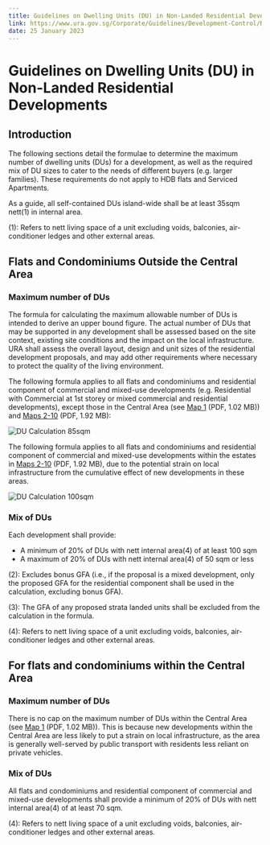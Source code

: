 ```yaml
---
title: Guidelines on Dwelling Units (DU) in Non-Landed Residential Developments
link: https://www.ura.gov.sg/Corporate/Guidelines/Development-Control/Residential/Flats-Condominiums/Maximum-Number-DU
date: 25 January 2023
---
```


# Guidelines on Dwelling Units (DU) in Non-Landed Residential Developments

## Introduction

The following sections detail the formulae to determine the maximum number of dwelling units (DUs) for a development, as well as the required mix of DU sizes to cater to the needs of different buyers (e.g. larger families). These requirements do not apply to HDB flats and Serviced Apartments.

As a guide, all self-contained DUs island-wide shall be at least 35sqm nett(1) in internal area.

(1): Refers to nett living space of a unit excluding voids, balconies, air-conditioner ledges and other external areas.

## Flats and Condominiums Outside the Central Area

### Maximum number of DUs

The formula for calculating the maximum allowable number of DUs is intended to derive an upper bound figure. The actual number of DUs that may be supported in any development shall be assessed based on the site context, existing site conditions and the impact on the local infrastructure. URA shall assess the overall layout, design and unit sizes of the residential development proposals, and may add other requirements where necessary to protect the quality of the living environment.

The following formula applies to all flats and condominiums and residential component of commercial and mixed-use developments (e.g. Residential with Commercial at 1st storey or mixed commercial and residential developments), except those in the Central Area (see [Map 1](https://www.ura.gov.sg/-/media/Corporate/Guidelines/Development-control/Flats-Condominiums/Central_Area_Map_1.pdf) (PDF, 1.02 MB)) and [Maps 2-10](https://www.ura.gov.sg/-/media/Corporate/Guidelines/Development-control/Flats-Condominiums/Central_Area_Map_2.pdf) (PDF, 1.92 MB):

![DU Calculation 85sqm](https://www.ura.gov.sg/-/media/Corporate/Guidelines/Development-control/Flats-Condominiums/DU_Calculation_85sqm.png?h=100%25&w=100%25)

The following formula applies to all flats and condominiums and residential component of commercial and mixed-use developments within the estates in [Maps 2-10](https://www.ura.gov.sg/-/media/Corporate/Guidelines/Development-control/Flats-Condominiums/Central_Area_Map_2.pdf) (PDF, 1.92 MB), due to the potential strain on local infrastructure from the cumulative effect of new developments in these areas.

![DU Calculation 100sqm](https://www.ura.gov.sg/-/media/Corporate/Guidelines/Development-control/Flats-Condominiums/DU_Calculation_100sqm.png?h=100%25&w=100%25)

### Mix of DUs

Each development shall provide:

- A minimum of 20% of DUs with nett internal area(4) of at least 100 sqm
- A maximum of 20% of DUs with nett internal area(4) of 50 sqm or less

(2): Excludes bonus GFA (i.e., if the proposal is a mixed development, only the proposed GFA for the residential component shall be used in the calculation, excluding bonus GFA).

(3): The GFA of any proposed strata landed units shall be excluded from the calculation in the formula.

(4): Refers to nett living space of a unit excluding voids, balconies, air-conditioner ledges and other external areas.

## For flats and condominiums within the Central Area

### Maximum number of DUs

There is no cap on the maximum number of DUs within the Central Area (see [Map 1](https://www.ura.gov.sg/-/media/Corporate/Guidelines/Development-control/Flats-Condominiums/Central_Area_Map_1.pdf) (PDF, 1.02 MB)). This is because new developments within the Central Area are less likely to put a strain on local infrastructure, as the area is generally well-served by public transport with residents less reliant on private vehicles.

### Mix of DUs

All flats and condominiums and residential component of commercial and mixed-use developments shall provide a minimum of 20% of DUs with nett internal area(4) of at least 70 sqm.

(4): Refers to nett living space of a unit excluding voids, balconies, air-conditioner ledges and other external areas.

